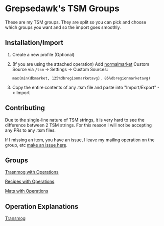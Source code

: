 # Grepsedawk's TSM Groups

These are my TSM groups. They are split so you can pick and choose which groups you want and so the import goes smoothly.

## Installation/Import

1. Create a new profile (Optional)
1. (If you are using the attached operation) Add [normalmarket](/docs/custom_sources/normalmarket.md) Custom Source via `/tsm` -> Settings -> Custom Sources:

    ```tsm
    max(min(dbmarket, 125%dbregionmarketavg), 85%dbregionmarketavg)
    ```

1. Copy the entire contents of any .tsm file and paste into "Import/Export" -> Import

## Contributing

Due to the single-line nature of TSM strings, it is very hard to see the difference between 2 TSM strings. For this reason I will not be accepting any PRs to any .tsm files.

If I missing an item, you have an issue, I leave my mailing operation on the group, etc [make an issue here](https://github.com/grepsedawk/tsm-groups/issues/new).

## Groups

[Trasnmog with Operations](/transmog.tsm)

[Recipes with Operations](/recipes.tsm)

[Mats with Operations](/mats.tsm)

## Operation Explanations

[Transmog](/docs/operations/transmog.md)
